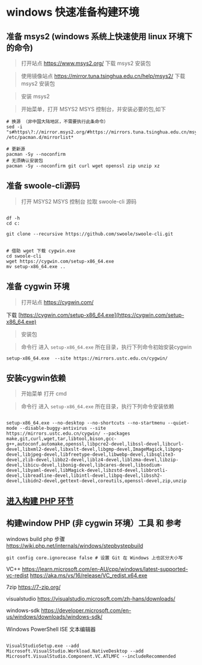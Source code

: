 # windows 快速准备构建环境

## 准备 msys2 (windows 系统上快速使用 linux 环境下的命令)

> 打开站点 https://www.msys2.org/ 下载 msys2 安装包

> 使用镜像站点 https://mirror.tuna.tsinghua.edu.cn/help/msys2/  下载 msys2 安装包

> 安装 msys2

> 开始菜单，打开 MSYS2 MSYS 控制台，并安装必要的包,如下

```shell
# 换源 （非中国大陆地区，不需要执行此条命令）
sed -i "s#https\?://mirror.msys2.org/#https://mirrors.tuna.tsinghua.edu.cn/msys2/#g" /etc/pacman.d/mirrorlist*

# 更新源
pacman -Sy --noconfirm
# 无须确认安装包
pacman -Sy --noconfirm git curl wget openssl zip unzip xz

```

## 准备 swoole-cli源码

> 打开 MSYS2 MSYS 控制台 拉取 swoole-cli 源码

```shell

df -h
cd c:

git clone --recursive https://github.com/swoole/swoole-cli.git


# 借助 wget 下载 cygwin.exe
cd swoole-cli
wget https://cygwin.com/setup-x86_64.exe
mv setup-x86_64.exe ..

```

## 准备 cygwin 环境

> 打开站点 https://cygwin.com/

>
下载 [https://cygwin.com/setup-x86_64.exe](https://cygwin.com/setup-x86_64.exe)

> 安装包

> 命令行 进入 `setup-x86_64.exe` 所在目录，执行下列命令初始安装cygwin

```shell
setup-x86_64.exe  --site https://mirrors.ustc.edu.cn/cygwin/

```

## 安装cygwin依赖

> 开始菜单 打开 cmd

> 命令行 进入 `setup-x86_64.exe` 所在目录，执行下列命令安装依赖

```shell

setup-x86_64.exe --no-desktop --no-shortcuts --no-startmenu --quiet-mode --disable-buggy-antivirus --site https://mirrors.ustc.edu.cn/cygwin/ --packages make,git,curl,wget,tar,libtool,bison,gcc-g++,autoconf,automake,openssl,libpcre2-devel,libssl-devel,libcurl-devel,libxml2-devel,libxslt-devel,libgmp-devel,ImageMagick,libpng-devel,libjpeg-devel,libfreetype-devel,libwebp-devel,libsqlite3-devel,zlib-devel,libbz2-devel,liblz4-devel,liblzma-devel,libzip-devel,libicu-devel,libonig-devel,libcares-devel,libsodium-devel,libyaml-devel,libMagick-devel,libzstd-devel,libbrotli-devel,libreadline-devel,libintl-devel,libpq-devel,libssh2-devel,libidn2-devel,gettext-devel,coreutils,openssl-devel,zip,unzip

```

## [进入构建 PHP 环节](../../../docs/Cygwin.md#构建)

## 构建window  PHP (非 cygwin 环境）工具 和 参考

windows build php 步骤
https://wiki.php.net/internals/windows/stepbystepbuild

```shell
git config core.ignorecase false # 设置 Git 在 Windows 上也区分大小写
```

VC++
https://learn.microsoft.com/en-AU/cpp/windows/latest-supported-vc-redist
https://aka.ms/vs/16/release/VC_redist.x64.exe

7zip
https://7-zip.org/

visualstudio
https://visualstudio.microsoft.com/zh-hans/downloads/

windows-sdk
https://developer.microsoft.com/en-us/windows/downloads/windows-sdk/

Windows PowerShell ISE 文本编辑器

```shell

VisualStudioSetup.exe --add Microsoft.VisualStudio.Workload.NativeDesktop --add Microsoft.VisualStudio.Component.VC.ATLMFC --includeRecommended

```

